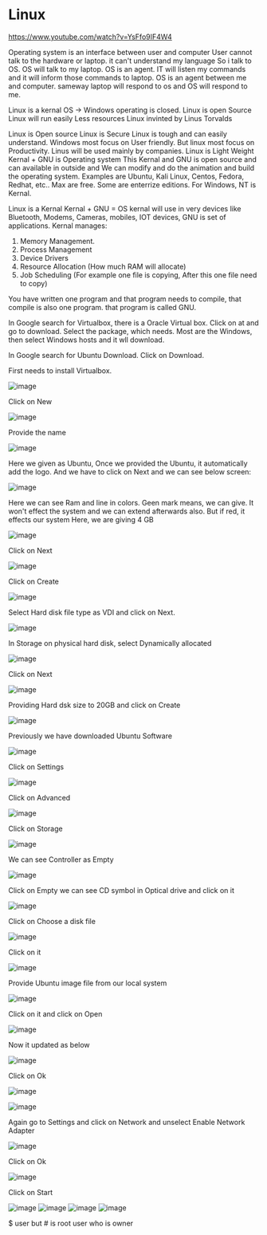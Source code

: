 # Linux
https://www.youtube.com/watch?v=YsFfo9IF4W4

Operating system is an interface between user and computer
User cannot talk to the hardware or laptop. it can't understand my language
So i talk to OS. OS will talk to my laptop.
OS is an agent. IT will listen my commands and it will inform those commands to laptop.
OS is an agent between me and computer.
sameway laptop will respond to os and OS will respond to me.

Linux is a kernal
OS -> 
Windows operating is closed.
Linux is open Source
Linux will run easily
Less resources 
Linux invinted by Linus Torvalds

Linux is Open source
Linux is Secure
Linux is tough and can easily understand.
Windows most focus on User friendly. But linux most focus on Productivity.
Linus will be used mainly by companies.
Linux is Light Weight
Kernal + GNU is Operating system
This Kernal and GNU is open source and can available in outside and We can modify and do the animation and build the operating system.
Examples are Ubuntu, Kali Linux, Centos, Fedora, Redhat, etc..
Max are free. Some are enterrize editions.
For Windows, NT is Kernal.

Linux is a Kernal
Kernal + GNU = OS
kernal will use in very devices like Bluetooth, Modems, Cameras, mobiles, IOT devices, 
GNU is set of applications.
Kernal manages:
1. Memory Management.
2. Process Management
3. Device Drivers
4. Resource Allocation (How much RAM will allocate)
5. Job Scheduling (For example one file is copying, After this one file need to copy)

You have written one program and that program needs to compile, that compile is also one program. that program is called GNU.

In Google search for Virtualbox, there is a Oracle Virtual box. Click on at and go to download. Select the package, which needs.
Most are the Windows, then select Windows hosts and it wll download.

In Google search for Ubuntu Download.
Click on Download.

First needs to install Virtualbox.

![image](https://github.com/swamychikatla/Linux/assets/40513374/4920b9a7-d8f5-4cec-a86d-2b9a36a3cab6)

Click on New

![image](https://github.com/swamychikatla/Linux/assets/40513374/76f62885-c576-4f11-81b2-dae9a5f659ed)

Provide the name

![image](https://github.com/swamychikatla/Linux/assets/40513374/776414f3-a1ac-4839-9352-dfc259f8ef3c)

Here we given as Ubuntu, Once we provided the Ubuntu, it automatically add the logo.
And we have to click on Next and we can see below screen:

![image](https://github.com/swamychikatla/Linux/assets/40513374/cefbd5fd-aa37-484e-8748-09e84d503bd3)

Here we can see Ram and line in colors.
Geen mark means, we can give. It won't effect the system and we can extend afterwards also.
But if red, it effects our system
Here, we are giving 4 GB

![image](https://github.com/swamychikatla/Linux/assets/40513374/fe058d4b-a961-46ee-a44e-c260d8c6c59b)

Click on Next

![image](https://github.com/swamychikatla/Linux/assets/40513374/936be099-a577-4798-ab8d-2634f841eb7f)

Click on Create

![image](https://github.com/swamychikatla/Linux/assets/40513374/0a9305e4-49fd-4c64-bc40-a651c0c36120)

Select Hard disk file type as VDI and click on Next.

![image](https://github.com/swamychikatla/Linux/assets/40513374/dbb981d5-f29f-4296-8e76-dd5269e1ef77)

In Storage on physical hard disk, select Dynamically allocated

![image](https://github.com/swamychikatla/Linux/assets/40513374/8ba4685f-3eec-4fca-9aa8-8018dba2c05b)

Click on Next

![image](https://github.com/swamychikatla/Linux/assets/40513374/7cde4a52-2bbc-4f0e-bdf2-cb4779a66ea0)

Providing Hard dsk size to 20GB and click on Create

![image](https://github.com/swamychikatla/Linux/assets/40513374/3e8c23b5-44ac-451d-ac48-7365929d5fc7)

Previously we have downloaded Ubuntu Software

![image](https://github.com/swamychikatla/Linux/assets/40513374/8bd0e046-34b4-46eb-be9e-655e8a40c8ab)

Click on Settings

![image](https://github.com/swamychikatla/Linux/assets/40513374/6c2b9a66-1be4-4617-b6f7-44d285b736b1)

Click on Advanced

![image](https://github.com/swamychikatla/Linux/assets/40513374/8babbdb5-ccca-45fd-833e-0393577612ea)

Click on Storage

![image](https://github.com/swamychikatla/Linux/assets/40513374/16c56cab-1e08-43e2-a142-15bb1d0d65e8)

We can see Controller as Empty

![image](https://github.com/swamychikatla/Linux/assets/40513374/586513df-2399-4202-b5b2-db01963ef937)

Click on Empty we can see CD symbol in Optical drive and click on it

![image](https://github.com/swamychikatla/Linux/assets/40513374/29e4aba3-cfc7-4777-b36a-c073ee14d5ab)

Click on Choose a disk file

![image](https://github.com/swamychikatla/Linux/assets/40513374/4f31435f-35b2-4611-aba2-a5d2eba163da)

Click on it

![image](https://github.com/swamychikatla/Linux/assets/40513374/0e8cf54c-3b7c-4a04-8849-4796d3756d6d)

Provide Ubuntu image file from our local system

![image](https://github.com/swamychikatla/Linux/assets/40513374/bc7af061-2391-4bf6-97bd-043f413923a0)

Click on it and click on Open

![image](https://github.com/swamychikatla/Linux/assets/40513374/d291f15a-7458-4e6c-98ac-513e8d7b6b82)

Now it updated as below

![image](https://github.com/swamychikatla/Linux/assets/40513374/9e322cc6-3bf3-4f11-8a94-5ba42020731a)

Click on Ok

![image](https://github.com/swamychikatla/Linux/assets/40513374/bb5b864f-906d-49c5-9668-2378054edf64)

![image](https://github.com/swamychikatla/Linux/assets/40513374/f063f796-788a-4a90-97ad-3488ede943a6)

Again go to Settings and click on Network and unselect Enable Network Adapter

![image](https://github.com/swamychikatla/Linux/assets/40513374/47b89402-ee87-44a5-9405-214ef35a412c)

Click on Ok

![image](https://github.com/swamychikatla/Linux/assets/40513374/e421c975-57dd-47a6-989d-03417aaaeac5)


Click on Start

![image](https://github.com/swamychikatla/Linux/assets/40513374/93c58852-779e-47bd-826a-076660ab40fd)
![image](https://github.com/swamychikatla/Linux/assets/40513374/1907244c-a3bb-432a-a6cd-54346a644590)
![image](https://github.com/swamychikatla/Linux/assets/40513374/959e4f0a-cbcc-4d66-af73-46fd523f024e)
![image](https://github.com/swamychikatla/Linux/assets/40513374/3651a02a-5109-4af9-9311-13179fc0a44f)


$ user but # is root user who is owner
